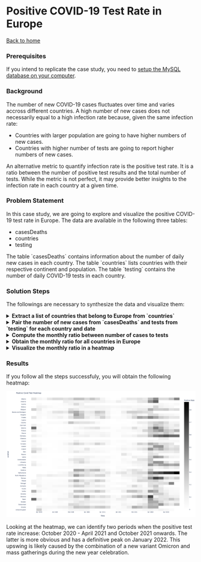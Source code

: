 <h1>Positive COVID-19 Test Rate in Europe</h1>
<a href="../README.md">Back to home</a>

<div id="prerequisites">
  <h3>Prerequisites</h3>
  <p>
    If you intend to replicate the case study, you need to <a href="./setupDatabase.md">setup the MySQL database on your computer</a>.
  </p>
</div>

<div id="background">
  <h3>Background</h3>
  <p>
    The number of new COVID-19 cases fluctuates over time and varies accross different countries.
    A high number of new cases does not necessarily equal to a high infection rate because, given the same infection rate:
    <ul>
      <li>Countries with larger population are going to have higher numbers of new cases.</li>
      <li>Countries with higher number of tests are going to report higher numbers of new cases.</li>
    </ul>
    An alternative metric to quantify infection rate is the positive test rate.
    It is a ratio between the number of positive test results and the total number of tests.
    While the metric is not perfect, it may provide better insights to the infection rate in each country at a given time.
  </p>
</div>

<div id="problem">
  <h3>Problem Statement</h3>
  <p>
    In this case study, we are going to explore and visualize the positive COVID-19 test rate in Europe.
    The data are available in the following three tables:
    <ul>
      <li>casesDeaths</li>
      <li>countries</li>
      <li>testing</li>
    </ul>
    The table `casesDeaths` contains information about the number of daily new cases in each country.
    The table `countries` lists countries with their respective continent and population.
    The table `testing` contains the number of daily COVID-19 tests in each country.
  </p>
</div>

<div id="solution">
  <h3>Solution Steps</h3>
  <p>
    The followings are necessary to synthesize the data and visualize them:
  </p>
  <details>
    <summary>
      <strong>Extract a list of countries that belong to Europe from `countries`</strong>
    </summary>
    <br>
    <p>
      The table `casesDeaths` and `testing` store data for each country but they do not have information about the continent i.e., which country belongs to Europe, Asia, etc..
      Therefore, the list of countries in Europe must be extracted from table `countries`.
      The following query gives the desired list:
    </p>
    <pre lang="sql">
SELECT `country`
FROM `covid`.`countries`
WHERE `continent` = 'Europe';</pre>
  </details>
  <details>
    <summary>
      <strong>Pair the number of new cases from `casesDeaths` and tests from `testing` for each country and date</strong>
    </summary>
    <br>
    <p>
      The information for positive test results i.e. the number of new cases and the information for the number of tests are in two separate tables.
      Therefore, we need to perform a JOIN operation.
      We also need to ensure that the two data are associated to the same location and date.
    </p>
    <p>
      Table `testing` stores the location in `entity` while table `casesDeaths` stores the location in `location`.
      While `casesDeaths`.`location` entry may look like 'Germany', the entry in `testing`.`entity` looks like 'Germany - tests'.
      Therefore, we cannot simply match the two entries and need to use the LIKE funtion in SQL.
      The following query pair the number of new cases with the total number of tests from the two tables:
    </p>
    <pre>
SELECT cd.`location`, cd.`newCases`, ct.`smoothedDailyChange`
FROM `covid`.`casesDeaths` AS cd
  JOIN `covid`.`testing` AS ct
    ON ct.`entity` LIKE CONCAT(cd.`location`, '%') AND ct.`date` = cd.`date`;</pre>
  </details>
  <details>
    <summary>
      <strong>Compute the monthly ratio between number of cases to tests</strong>
    </summary>
    <br>
    <p>
      To obtain monthly data, we need to extract the month from `date` and use the GROUP BY function.
      Since the dataset spans multiple years, we need to include the year information as well.
      This is doable by using the DATE_FORMAT function.
    </p>
    <p>
      The ratio may be NULL because of missing data from any of the two tables.
      To tackle this problem, we replace the NULL value with zeros by using the COALESCE function.
      In other cases, the ratio may exceeds unity due to mismatching time stamps.
      Therefore, we exclude the ratio that exceeds one in the resulting data.
    </p>
    <p>
      The following query gives the monthly ratio:
    </p>
    <pre>
SELECT 
  DATE_FORMAT(cd.`date`, '%Y-%m') AS `yearMonth`, 
  cd.`location`, 
  COALESCE(SUM(cd.`newCases`) / NULLIF(SUM(ct.`smoothedDailyChange`), 0), 0) as `positiveRate`
FROM `covid`.`casesDeaths` AS cd
  JOIN `covid`.`testing` AS ct
    ON ct.`entity` LIKE CONCAT(cd.`location`, '%') AND ct.`date` = cd.`date`
GROUP BY yearMonth, location
HAVING `positiveRate` <= 1;</pre>
  </details>
  <details>
    <summary>
      <strong>Obtain the monthly ratio for all countries in Europe</strong>
    </summary>
    <br>
    <p>
      This step combines the three steps above in a single query:
    </p>
    <pre>
WITH `europe` AS (
  SELECT `country`
    FROM `covid`.`countries`
    WHERE `continent` = 'Europe'
)
SELECT 
  DATE_FORMAT(cd.`date`, '%Y-%m') AS `yearMonth`, 
  cd.`location`, 
  COALESCE(SUM(cd.`newCases`) / NULLIF(SUM(ct.`smoothedDailyChange`), 0), 0) as `positiveRate`
FROM `covid`.`casesDeaths` AS cd
  JOIN `covid`.`testing` AS ct
    ON ct.`entity` LIKE CONCAT(cd.`location`, '%') AND ct.`date` = cd.`date`
WHERE cd.`location` IN (SELECT `country` FROM `europe`)
  AND cd.`date` BETWEEN '2019-01-01' AND '2023-12-31'
GROUP BY yearMonth, location
HAVING `positiveRate` <= 1;</pre>
    <p>
      The first step is included in the Common Table Expression (CTE) and is assigned the alias `europe`.
      The second and third steps form the main query.
      This query gives monthly ratio between the number of new cases and the number of tests for all countries in Europe.
      The query is available inside the <a href="../scripts/positiveRate.sql">positiveRate.sql</a> file.
    </p>
  </details>
  <details>
    <summary>
      <strong>Visualize the monthly ratio in a heatmap</strong>
    </summary>
    <br>
    <p>
      We use plotly.express in Python to create the heatmap.
      First, store the query result in the dataframe 'df', see <a href="./pythonSQL.md">execute SQL query using Python</a> for detailed instruction to do this.
      Then, we pivot the dataframe using `location` as index, `yearMonth` as columns, and `positiveRate` as values.
      Since some values are missing, we replace these missing values with zeros using the function fillna().
      <pre>
df_pivot = df.pivot(index='location', columns='yearMonth', values='positiveRate')
df_pivot = df_pivot.fillna(0)</pre>
      Subsequently, we create the heatmap, adjusted the layout so that all country names are visible, and show it:
      <pre>
fig = px.imshow(
  df_pivot,
  x=df_pivot.columns.format(),
  y=df_pivot.index,
  labels=dict(x='Time', y='Location', color='Positive Rate'),
  title='Positive Covid Test Heatmap',
  color_continuous_scale='Greys'
)
fig.update_layout(
  font=dict(size=8),
  margin=dict(l=50, r=50, t=50, b=50),
)

fig.show()</pre>
    </p>
  </details>
</div>

<div id="results">
  <h3>Results</h3>
  <p>
    If you follow all the steps successfuly, you will obtain the following heatmap:
  </p>
  <img src="../assets/images/positiveRateEurope.png">
  <br>
  <p>
    Looking at the heatmap, we can identify two periods when the positive test rate increase: October 2020 - April 2021 and October 2021 onwards.
    The latter is more obvious and has a definitive peak on January 2022.
    This upswing is likely caused by the combination of a new variant Omicron and mass gatherings during the new year celebration.
  </p>
</div>
